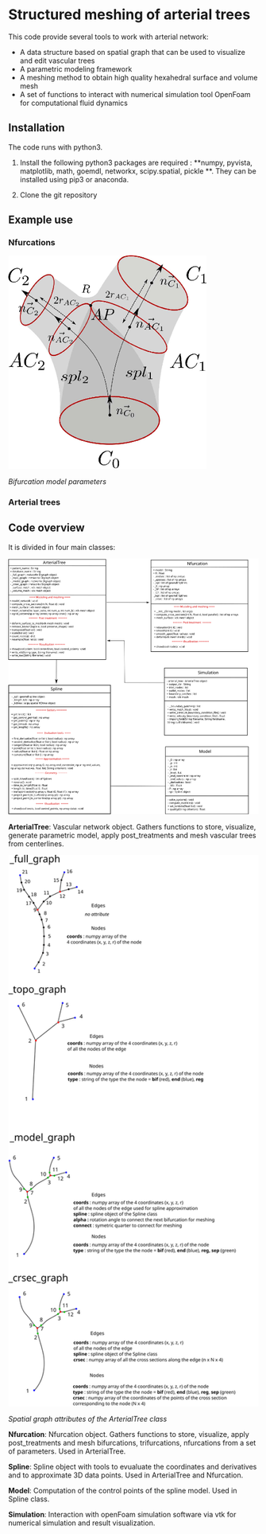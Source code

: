 # Structured meshing of arterial trees

This code provide several tools to work with arterial network: 

- A data structure based on spatial graph that can be used to visualize and edit vascular trees
- A parametric modeling framework
- A meshing method to obtain high quality hexahedral surface and volume mesh
- A set of functions to interact with numerical simulation tool OpenFoam for computational fluid dynamics

## Installation

The code runs with python3.

1) Install the following python3 packages are required : **numpy, pyvista, matplotlib, math, goemdl, networkx, scipy.spatial, pickle **. They can be installed using pip3 or anaconda.

2) Clone the git repository

## Example use

### Nfurcations

<img src="Documentation/bifurcation_model.svg" alt="Bifurcation model parameters" width="400"/>

*Bifurcation model parameters*

### Arterial trees
 
## Code overview

It is divided in four main classes:

<img src="Documentation/class_diagram.svg" alt="Class diagram" width="1300"/>


**ArterialTree**: Vascular network object. Gathers functions to store, visualize, generate parametric model, apply post_treatments and mesh vascular trees from centerlines.

<img src="Documentation/graphs.svg" alt="Spatial graph attributes of the ArterialTree class" width="800"/>

*Spatial graph attributes of the ArterialTree class*


**Nfurcation**: Nfurcation object. Gathers functions to store, visualize, apply post_treatments and mesh bifurcations, trifurcations, nfurcations from a set of parameters. Used in ArterialTree.

**Spline**: Spline object with tools to evualuate the coordinates and derivatives and to approximate 3D data points. Used in ArterialTree and Nfurcation.

**Model**: Computation of the control points of the spline model. Used in Spline class.

**Simulation**: Interaction with openFoam simulation software via vtk for numerical simulation and result visualization.




